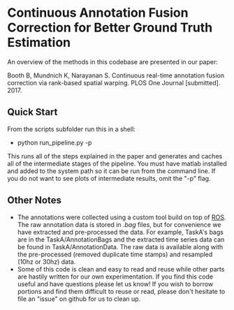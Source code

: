 # Continuous Annotation Fusion Correction for Better Ground Truth Estimation

An overview of the methods in this codebase are presented in our paper:

Booth B, Mundnich K, Narayanan S. Continuous real-time annotation fusion correction via rank-based spatial warping. PLOS One Journal [submitted]. 2017.

## Quick Start

From the scripts subfolder run this in a shell:

* python run_pipeline.py -p

This runs all of the steps explained in the paper and generates and caches all of the intermediate stages of the pipeline.  You must have matlab installed and added to the system path so it can be run from the command line.  If you do not want to see plots of intermediate results, omit the "-p" flag.

## Other Notes

- The annotations were collected using a custom tool build on top of [ROS](http://www.ros.org).  The raw annotation data is stored in *.bag* files, but for convenience we have extracted and pre-processed the data.  For example, TaskA's bags are in the TaskA/AnnotationBags and the extracted time series data can be found in TaskA/AnnotationData.  The raw data is available along with the pre-processed (removed duplicate time stamps) and resampled (10hz or 30hz) data.
- Some of this code is clean and easy to read and reuse while other parts are hastily written for our own experimentation.  If you find this code useful and have questions please let us know! If you wish to borrow portions and find them difficult to reuse or read, please don't hesitate to file an "issue" on github for us to clean up.
